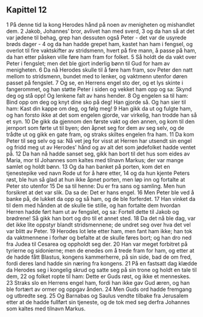 ## Kapittel 12

1 På denne tid la kong Herodes hånd på noen av menigheten og mishandlet dem.
2 Jakob, Johannes' bror, avlivet han med sverd,
3 og da han så at det var jødene til behag, grep han dessuten også Peter - det var de usyrede brøds dager -
4 og da han hadde grepet ham, kastet han ham i fengsel, og overlot til fire vaktskifter av stridsmenn, hvert på fire mann, å passe på ham, da han etter påsken ville føre ham fram for folket.
5 Så holdt de da vakt over Peter i fengslet; men det ble gjort inderlig bønn til Gud for ham av menigheten.
6 Da nå Herodes skulle til å føre ham fram, sov Peter den natt mellom to stridsmenn, bundet med to lenker, og vaktmenn utenfor døren passet på fengslet.
7 Og se, en Herrens engel sto der, og et lys skinte i fangerommet, og han støtte Peter i siden og vekket ham opp og sa: Skynd deg og stå opp! Og lenkene falt av hans hender.
8 Og engelen sa til ham: Bind opp om deg og knyt dine sko på deg! Han gjorde så. Og han sier til ham: Kast din kappe om deg, og følg meg!
9 Han gikk da ut og fulgte ham, og han forsto ikke at det som engelen gjorde, var virkelig, han trodde han så et syn.
10 De gikk da gjennom den første vakt og den annen, og kom til den jernport som førte ut til byen; den åpnet seg for dem av seg selv, og de trådte ut og gikk en gate fram, og straks skiltes engelen fra ham.
11 Da kom Peter til seg selv og sa: Nå vet jeg for visst at Herren har utsendt sin engel og fridd meg ut av Herodes' hånd og av alt det som jødefolket hadde ventet på.
12 Da han nå hadde sanset seg, gikk han bort til det hus som eides av Maria, mor til Johannes som kaltes med tilnavn Markus; der var mange samlet og holdt bønn.
13 Og da han banket på porten, kom det en tjenestepike ved navn Rode ut for å høre etter,
14 og da hun kjente Peters røst, ble hun så glad at hun ikke åpnet porten, men løp inn og fortalte at Peter sto utenfor
15 De sa til henne: Du er fra sans og samling. Men hun forsikret at det var slik. Da sa de: Det er hans engel.
16 Men Peter ble ved å banke på, de lukket da opp og så ham, og de ble forferdet.
17 Han vinket da til dem med hånden at de skulle tie stille, og han fortalte dem hvordan Herren hadde ført ham ut av fengslet, og sa: Fortell dette til Jakob og brødrene! Så gikk han bort og dro til et annet sted.
18 Da det nå ble dag, var det ikke lite oppstyr blandt stridsmennene; de undret seg over hva det vel var blitt av Peter.
19 Herodes lot lete etter ham, men fant ham ikke; han tok da vaktmennene i forhør og befalte at de skulle føres bort; og han dro ned fra Judea til Cesarea og oppholdt seg der.
20 Han var meget forbitret på tyrierne og sidonierne; men de enedes om å trede fram for ham, og etter at de hadde fått Blastus, kongens kammerherre, på sin side, bad de om fred, fordi deres land hadde sin næring fra kongens.
21 På en fastsatt dag klædde da Herodes seg i kongelig skrud og satte seg på sin trone og holdt en tale til dem,
22 og folket ropte til ham: Dette er Guds røst, og ikke et menneskes.
23 Straks slo en Herrens engel ham, fordi han ikke gav Gud æren, og han ble fortært av ormer og oppgav ånden.
24 Men Guds ord hadde fremgang og utbredte seg.
25 Og Barnabas og Saulus vendte tilbake fra Jerusalem etter at de hadde fullført sin tjeneste, og de tok med seg derfra Johannes som kaltes med tilnavn Markus.
